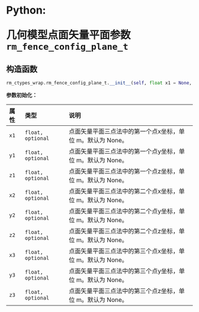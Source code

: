 # <p class="hidden">Python: </p>几何模型点面矢量平面参数`rm_fence_config_plane_t`

## 构造函数

```Python
rm_ctypes_wrap.rm_fence_config_plane_t.__init__(self, float x1 = None, float y1 = None, float z1 = None, float x2 = None, float y2 = None, float z2 = None, float x3 = None, float y3 = None, float z3 = None)
```

**参数初始化：**

|  属性  |  类型  |  说明  |
| :--- | :--- | :--- |
| `x1`   | `float, optional`     | 点面矢量平面三点法中的第一个点x坐标，单位 m。默认为 None。|
| `y1`   | `float, optional`     | 点面矢量平面三点法中的第一个点y坐标，单位 m。默认为 None。|
| `z1`   | `float, optional`     | 点面矢量平面三点法中的第一个点z坐标，单位 m。默认为 None。|
| `x2`   | `float, optional`     | 点面矢量平面三点法中的第二个点x坐标，单位 m。默认为 None。|
| `y2`   | `float, optional`     | 点面矢量平面三点法中的第二个点y坐标，单位 m。默认为 None。|
| `z2`   | `float, optional`     | 点面矢量平面三点法中的第二个点z坐标，单位 m。默认为 None。|
| `x3`   | `float, optional`     | 点面矢量平面三点法中的第三个点x坐标，单位 m。默认为 None。|
| `y3`   | `float, optional`     | 点面矢量平面三点法中的第三个点y坐标，单位 m。默认为 None。|
| `z3`   | `float, optional`     | 点面矢量平面三点法中的第三个点z坐标，单位 m。默认为 None。|
